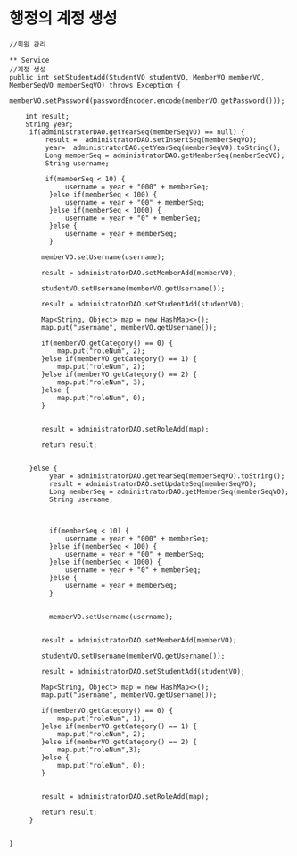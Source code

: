 # 행정의 계정 생성 
	
 	//회원 관리
	
	** Service 
	//계정 생성
	public int setStudentAdd(StudentVO studentVO, MemberVO memberVO, MemberSeqVO memberSeqVO) throws Exception {
		memberVO.setPassword(passwordEncoder.encode(memberVO.getPassword()));
		
		int result;
		String year;
		 if(administratorDAO.getYearSeq(memberSeqVO) == null) {
			 result =  administratorDAO.setInsertSeq(memberSeqVO);
			 year=  administratorDAO.getYearSeq(memberSeqVO).toString();
			 Long memberSeq = administratorDAO.getMemberSeq(memberSeqVO);
			 String username;
			 
			 if(memberSeq < 10) {
				  username = year + "000" + memberSeq;
			  }else if(memberSeq < 100) {
				  username = year + "00" + memberSeq;
			  }else if(memberSeq < 1000) {
				  username = year + "0" + memberSeq;
			  }else {
				  username = year + memberSeq;
			  }
			  
			memberVO.setUsername(username);
			
			result = administratorDAO.setMemberAdd(memberVO);
			
			studentVO.setUsername(memberVO.getUsername());
		
			result = administratorDAO.setStudentAdd(studentVO);
			
			Map<String, Object> map = new HashMap<>();
			map.put("username", memberVO.getUsername());
			
			if(memberVO.getCategory() == 0) {
				map.put("roleNum", 2);
			}else if(memberVO.getCategory() == 1) {
				map.put("roleNum", 2);
			}else if(memberVO.getCategory() == 2) {
				map.put("roleNum", 3);
			}else {
				map.put("roleNum", 0);
			}
			
			
			result = administratorDAO.setRoleAdd(map);
			
			return result;
			 
			 
		 }else {
			  year = administratorDAO.getYearSeq(memberSeqVO).toString(); 
			  result = administratorDAO.setUpdateSeq(memberSeqVO);
			  Long memberSeq = administratorDAO.getMemberSeq(memberSeqVO);
			  String username;
			  
			  
			  
			  if(memberSeq < 10) {
				  username = year + "000" + memberSeq;
			  }else if(memberSeq < 100) {
				  username = year + "00" + memberSeq;
			  }else if(memberSeq < 1000) {
				  username = year + "0" + memberSeq;
			  }else {
				  username = year + memberSeq;
			  }
			  
			  
			  memberVO.setUsername(username);
			 
			
			result = administratorDAO.setMemberAdd(memberVO);
			
			studentVO.setUsername(memberVO.getUsername());
			
			result = administratorDAO.setStudentAdd(studentVO);
			
			Map<String, Object> map = new HashMap<>();
			map.put("username", memberVO.getUsername());
			
			if(memberVO.getCategory() == 0) {
				map.put("roleNum", 1);
			}else if(memberVO.getCategory() == 1) {
				map.put("roleNum", 2);
			}else if(memberVO.getCategory() == 2) {
				map.put("roleNum",3);
			}else {
				map.put("roleNum", 0);
			}
			
			
			result = administratorDAO.setRoleAdd(map);
			
			return result;
		 }
	
		
	}
